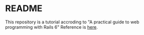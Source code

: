# README

This repository is a tutorial accroding to "A practical guide to web programming with Rails 6"
Reference is [here](https://book.impress.co.jp/books/1118101134).

